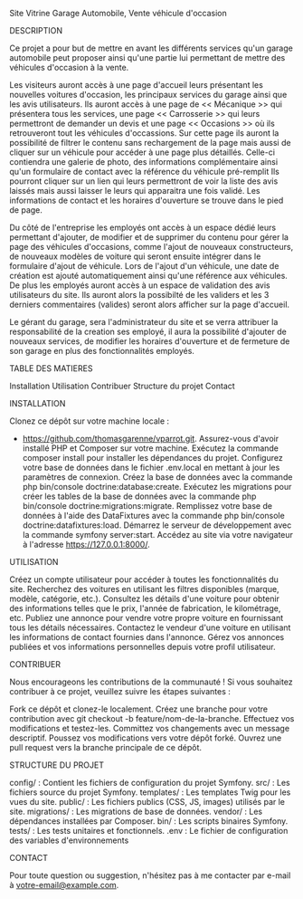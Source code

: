Site Vitrine Garage Automobile, Vente véhicule d'occasion


DESCRIPTION

Ce projet a pour but de mettre en avant les différents services qu'un garage automobile peut proposer ainsi qu'une partie lui permettant de mettre des véhicules d'occasion à la vente.

Les visiteurs auront accès à une page d'accueil leurs présentant les nouvelles voitures d'occasion, les principaux services du garage ainsi que les avis utilisateurs.
Ils auront accès à une page de << Mécanique >> qui présentera tous les services, une page << Carrosserie >> qui leurs permettront de demander un devis et une page << Occasions >> où ils retrouveront tout les véhicules d'occassions.
Sur cette page ils auront la possibilité de filtrer le contenu sans rechargement de la page mais aussi de cliquer sur un véhicule pour accéder à une page plus détaillés.
Celle-ci contiendra une galerie de photo, des informations complémentaire ainsi qu'un formulaire de contact avec la référence du véhicule pré-remplit 
Ils pourront cliquer sur un lien qui leurs permettront de voir la liste des avis laissés mais aussi laisser le leurs qui apparaitra une fois validé.
Les informations de contact et les horaires d'ouverture se trouve dans le pied de page.

Du côté de l'entreprise les employés ont accès à un espace dédié leurs permettant d'ajouter, de modifier et de supprimer du contenu pour gérer la page des véhicules d'occasions, comme l'ajout de nouveaux constructeurs, de nouveaux modèles de voiture qui seront ensuite intégrer dans le formulaire d'ajout de véhicule.
Lors de l'ajout d'un véhicule, une date de création est ajouté automatiquement ainsi qu'une référence aux véhicules.
De plus les employés auront accès à un espace de validation des avis utilisateurs du site. Ils auront alors la possibilté de les validers et les 3 derniers commentaires (valides) seront alors afficher sur la page d'accueil.

Le gérant du garage, sera l'administrateur du site et se verra attribuer la responsabilité de la creation ses employé, il aura la possibilité d'ajouter de nouveaux services, de modifier les horaires d'ouverture et de fermeture de son garage en plus des fonctionnalités employés.


TABLE DES MATIERES

Installation
Utilisation
Contribuer
Structure du projet
Contact


INSTALLATION

Clonez ce dépôt sur votre machine locale : 
- https://github.com/thomasgarenne/vparrot.git.
Assurez-vous d'avoir installé PHP et Composer sur votre machine.
Exécutez la commande composer install pour installer les dépendances du projet.
Configurez votre base de données dans le fichier .env.local en mettant à jour les paramètres de connexion.
Créez la base de données avec la commande php bin/console doctrine:database:create.
Exécutez les migrations pour créer les tables de la base de données avec la commande php bin/console doctrine:migrations:migrate.
Remplissez votre base de données à l'aide des DataFixtures avec la commande php bin/console doctrine:datafixtures:load.
Démarrez le serveur de développement avec la commande symfony server:start.
Accédez au site via votre navigateur à l'adresse https://127.0.0.1:8000/.


UTILISATION

Créez un compte utilisateur pour accéder à toutes les fonctionnalités du site.
Recherchez des voitures en utilisant les filtres disponibles (marque, modèle, catégorie, etc.).
Consultez les détails d'une voiture pour obtenir des informations telles que le prix, l'année de fabrication, le kilométrage, etc.
Publiez une annonce pour vendre votre propre voiture en fournissant tous les détails nécessaires.
Contactez le vendeur d'une voiture en utilisant les informations de contact fournies dans l'annonce.
Gérez vos annonces publiées et vos informations personnelles depuis votre profil utilisateur.


CONTRIBUER

Nous encourageons les contributions de la communauté ! Si vous souhaitez contribuer à ce projet, veuillez suivre les étapes suivantes :

Fork ce dépôt et clonez-le localement.
Créez une branche pour votre contribution avec git checkout -b feature/nom-de-la-branche.
Effectuez vos modifications et testez-les.
Committez vos changements avec un message descriptif.
Poussez vos modifications vers votre dépôt forké.
Ouvrez une pull request vers la branche principale de ce dépôt.


STRUCTURE DU PROJET

config/ : Contient les fichiers de configuration du projet Symfony.
src/ : Les fichiers source du projet Symfony.
templates/ : Les templates Twig pour les vues du site.
public/ : Les fichiers publics (CSS, JS, images) utilisés par le site.
migrations/ : Les migrations de base de données.
vendor/ : Les dépendances installées par Composer.
bin/ : Les scripts binaires Symfony.
tests/ : Les tests unitaires et fonctionnels.
.env : Le fichier de configuration des variables d'environnements


CONTACT

Pour toute question ou suggestion, n'hésitez pas à me contacter par e-mail à votre-email@example.com.
